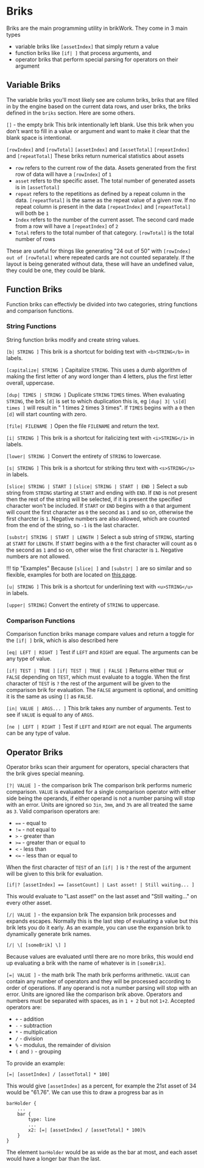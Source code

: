 # Briks
Briks are the main programming utility in brikWork. They come in 3 main types

 * variable briks like `[assetIndex]` that simply return a value
 * function briks like `[if| ]` that process arguments, and
 * operator briks that perform special parsing for operators on their argument 
 <!--Come up with a better name for macro briks-->

## Variable Briks

The variable briks you'll most likely see are column briks, briks that are filled in by the engine based on the current data rows, and user briks, the briks defined in the `briks` section. Here are some others.

`[]` - the empty brik
This brik intentionally left blank. Use this brik when you don't want to fill in a value or argument and want to make it clear that the blank space is intentional.

`[rowIndex]` and `[rowTotal]`
`[assetIndex]` and `[assetTotal]`
`[repeatIndex]` and `[repeatTotal]`
These briks return numerical statistics about assets

 * `row` refers to the current row of the data. Assets generated from the first row of data will have a `[rowIndex]` of `1`
 * `asset` refers to the specific asset. The total number of generated assets is in `[assetTotal]`
 * `repeat` refers to the repetitions as defined by a repeat column in the data. `[repeatTotal]` is the same as the repeat value of a given row. If no repeat column is present in the data `[repeatIndex]` and `[repeatTotal]` will both be `1`
 * `Index` refers to the number of the current asset. The second card made from a row will have a `[repeatIndex]` of `2`
 * `Total` refers to the total number of that category. `[rowTotal]` is the total number of rows

These are useful for things like generating "24 out of 50" with `[rowIndex] out of [rowTotal]` where repeated cards are not counted separately. If the layout is being generated without data, these will have an undefined value, they could be one, they could be blank.

## Function Briks

Function briks can effectivly be divided into two categories, string functions and comparison functions.

### String Functions

String function briks modify and create string values.

`[b| STRING ]`
This brik is a shortcut for bolding text with `<b>STRING</b>` in labels.

`[capitalize| STRING ]`
Capitalize `STRING`. This uses a dumb algorithm of making the first letter of any word longer than 4 letters, plus the first letter overall, uppercase.

`[dup| TIMES | STRING ]`
Duplicate `STRING` `TIMES` times. When evaluating `STRING`, the brik `[d]` is set to which duplication this is, eg `[dup| 3| \s[d] times ]` will result in " 1 times 2 times 3 times". If `TIMES` begins with a `0` then `[d]` will start counting with zero.

`[file| FILENAME ]`
Open the file `FILENAME` and return the text.

`[i| STRING ]`
This brik is a shortcut for italicizing text with `<i>STRING</i>` in labels.

`[lower| STRING ]`
Convert the entirety of `STRING` to lowercase.

`[s| STRING ]`
This brik is a shortcut for striking thru text with `<s>STRING</s>` in labels.

`[slice| STRING | START ]`
`[slice| STRING | START | END ]`
Select a sub string from `STRING` starting at `START` and ending with `END`. If `END` is not present then the rest of the string will be selected, if it is present the specified character won't be included. If `START` or `END` begins with a `0` that argument will count the first character as `0` the second as `1` and so on, otherwise the first charcter is `1`. Negative numbers are also allowed, which are counted from the end of the string, so `-1` is the last character.

`[substr| STRING | START | LENGTH ]`
Select a sub string of `STRING`, starting at `START` for `LENGTH`. If `START` begins with a `0` the first character will count as `0` the second as `1` and so on, other wise the first character is `1`. Negative numbers are not allowed.

!!! tip "Examples"
    Because `[slice| ]` and `[substr| ]` are so similar and so flexible, examples for both are located on  [this page](../Selecting-Strings/).

`[u| STRING ]`
This brik is a shortcut for underlining text with `<u>STRING</u>` in labels.

`[upper| STRING]`
Convert the entirety of `STRING` to uppercase.


### Comparison Functions

Comparison function briks manage compare values and return a toggle for the `[if| ]` brik, which is also described here

`[eq| LEFT | RIGHT ]`
Test if `LEFT` and `RIGHT` are equal. The arguments can be any type of value.

`[if| TEST | TRUE ]`
`[if| TEST | TRUE | FALSE ]`
Returns either `TRUE` or `FALSE` depending on `TEST`, which must evaluate to a toggle. When the first character of `TEST` is `?` the rest of the argument will be given to the comparison brik for evaluation. The `FALSE` argument is optional, and omitting it is the same as using `[]` as `FALSE`.

`[in| VALUE | ARGS... ]`
This brik takes any number of arguments. Test to see if `VALUE` is equal to any of `ARGS`.

`[ne | LEFT | RIGHT ]`
Test if `LEFT` and `RIGHT` are not equal. The arguments can be any type of value.

## Operator Briks

Operator briks scan their argument for operators, special characters that the brik gives special meaning.

`[?| VALUE ]` - the comparison brik
The comparison brik performs numeric comparison. `VALUE` is evaluated for a single comparison operator with either side being the operands, if either operand is not a number parsing will stop with an error. Units are ignored so `3in`,  `3mm`, and `3%` are all treated the same as `3`.
Valid comparison operators are:

 * `==` - equal to
 * `!=` - not equal to
 * `>` - greater than
 * `>=` - greater than or equal to
 * `<` - less than
 * `<=` - less than or equal to

When the first character of `TEST` of an `[if| ]` is `?` the rest of the argument will be given to this brik for evaluation.
```none
[if|? [assetIndex] == [assetCount] | Last asset! | Still waiting... ]
```
This would evaluate to "Last asset!" on the last asset and "Still waiting..." on every other asset.

`[/| VALUE ]` - the expansion brik
The expansion brik processes and expands escapes. Normally this is the last step of evaluating a value but this brik lets you do it early. As an example, you can use the expansion brik to dynamically generate brik names.
```none
[/| \[ [someBrik] \] ]
```
Because values are evaluated until there are no more briks, this would end up evaluating a brik with the name of whatever is in `[someBrik]`.

`[=| VALUE ]` - the math brik
The math brik performs arithmetic. `VALUE` can contain any number of operators and they will be processed according to order of operations. If any operand is not a number parsing will stop with an error. Units are ignored like the comparison brik above. Operators and numbers must be separated with spaces, as in `1 + 2` but not `1+2`.
Accepted operators are:

 * `+` - addition
 * `-` - subtraction
 * `*` - multiplication
 * `/` - division
 * `%` - modulus, the remainder of division
 * `(` and `)` - grouping

To provide an example:

    [=| [assetIndex] / [assetTotal] * 100]

This would give `[assetIndex]` as a percent, for example the 21st asset of 34 would be "61.76". We can use this to draw a progress bar as in

    barHolder {
        ...
        bar {
            type: line
            ...
            x2: [=| [assetIndex] / [assetTotal] * 100]%
        }
    }

The element `barHolder` would be as wide as the bar at most, and each asset would have a longer bar than the last.